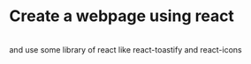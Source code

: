 # Create a webpage using react
<br>
and use some library of react like react-toastify and react-icons